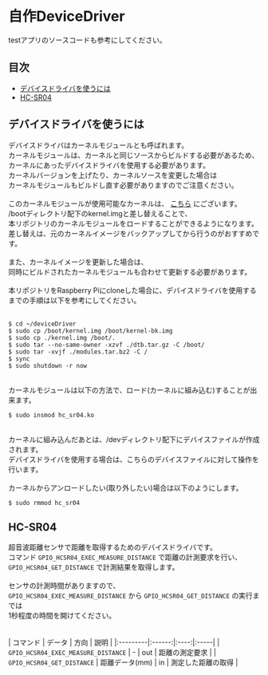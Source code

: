 # 自作DeviceDriver

testアプリのソースコードも参考にしてください。

## 目次

- [デバイスドライバを使うには](#デバイスドライバを使うには)
- [HC-SR04](#HC-SR04)


## デバイスドライバを使うには

デバイスドライバはカーネルモジュールとも呼ばれます。<br>
カーネルモジュールは、カーネルと同じソースからビルドする必要があるため、<br>
カーネルにあったデバイスドライバを使用する必要があります。<br>
カーネルバージョンを上げたり、カーネルソースを変更した場合は<br>
カーネルモジュールもビルドし直す必要がありますのでご注意ください。<br>
<br>
このカーネルモジュールが使用可能なカーネルは、 [こちら](https://github.com/Kyokko-OB-Team/deviceDriver/blob/master/kernel.img) にございます。<br>
/bootディレクトリ配下のkernel.imgと差し替えることで、<br>
本リポジトリのカーネルモジュールをロードすることができるようになります。<br>
差し替えは、元のカーネルイメージをバックアップしてから行うのがおすすめです。<br>
<br>
また、カーネルイメージを更新した場合は、<br>
同時にビルドされたカーネルモジュールも合わせて更新する必要があります。<br>
<br>
本リポジトリをRaspberry Piにcloneした場合に、デバイスドライバを使用するまでの手順は以下を参考にしてください。<br>
<br>

```
$ cd ~/deviceDriver
$ sudo cp /boot/kernel.img /boot/kernel-bk.img
$ sudo cp ./kernel.img /boot/.
$ sudo tar --no-same-owner -xzvf ./dtb.tar.gz -C /boot/
$ sudo tar -xvjf ./modules.tar.bz2 -C /
$ sync
$ sudo shutdown -r now
```

<br>
カーネルモジュールは以下の方法で、ロード(カーネルに組み込む)することが出来ます。<br>

```
$ sudo insmod hc_sr04.ko
```

<br>
カーネルに組み込んだあとは、/devディレクトリ配下にデバイスファイルが作成されます。<br>
デバイスドライバを使用する場合は、こちらのデバイスファイルに対して操作を行います。<br>
<br>
カーネルからアンロードしたい(取り外したい)場合は以下のようにします。<br>

```
$ sudo rmmod hc_sr04
```


## HC-SR04

超音波距離センサで距離を取得するためのデバイスドライバです。<br>
コマンド `GPIO_HCSR04_EXEC_MEASURE_DISTANCE` で距離の計測要求を行い、<br>
`GPIO_HCSR04_GET_DISTANCE` で計測結果を取得します。<br>
<br>
センサの計測時間がありますので、<br>
`GPIO_HCSR04_EXEC_MEASURE_DISTANCE` から `GPIO_HCSR04_GET_DISTANCE` の実行までは<br>
1秒程度の時間を開けてください。<br>
<br>
<br>
| コマンド | データ | 方向 | 説明 |
|:---------|:------:|:----:|:-----|
| `GPIO_HCSR04_EXEC_MEASURE_DISTANCE` | - | out | 距離の測定要求 |
| `GPIO_HCSR04_GET_DISTANCE` | 距離データ(mm) | in | 測定した距離の取得 |


